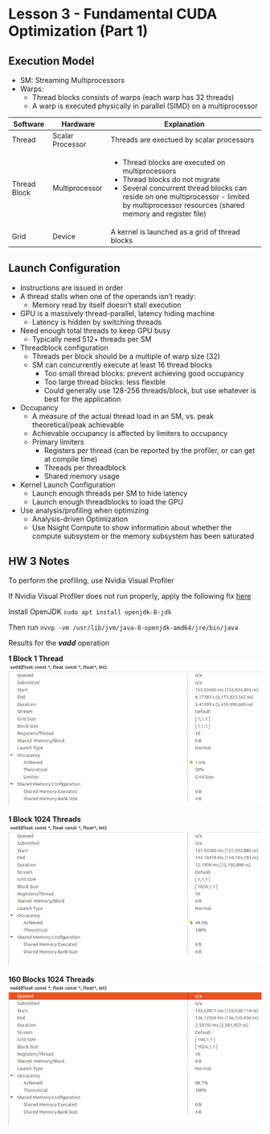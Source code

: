 # Lesson 3 - Fundamental CUDA Optimization (Part 1)

## Execution Model

- SM: Streaming Multiprocessors
- Warps:
  - Thread blocks consists of warps (each warp has 32 threads)
  - A warp is executed physically in parallel (SIMD) on a multiprocessor

| Software    | Hardware | Explanation |
| -------- | ------- | ------- |
| Thread  | Scalar Processor    | Threads are exectued by scalar processors    |
| Thread Block | Multiprocessor     | <ul><li>Thread blocks are executed on multiprocessors</li><li>Thread blocks do not migrate</li><li>Several concurrent thread blocks can reside on one multiprocessor - limited by multiprocessor resources (shared memory and register file)</li> </ul>   |
| Grid    | Device    | A kernel is launched as a grid of thread blocks    |

## Launch Configuration

- Instructions are issued in order
- A thread stalls when one of the operands isn’t ready:
  - Memory read by itself doesn’t stall execution
- GPU is a massively thread-parallel, latency hiding machine
  - Latency is hidden by switching threads
- Need enough total threads to keep GPU busy
  - Typically need 512+ threads per SM
- Threadblock configuration
  - Threads per block should be a multiple of warp size (32)
  - SM can concurrently execute at least 16 thread blocks
    - Too small thread blocks: prevent achieving good occupancy
    - Too large thread blocks: less flexible
    - Could generally use 128-256 threads/block, but use whatever is best for the application
- Occupancy
  - A measure of the actual thread load in an SM, vs. peak theoretical/peak achievable
  - Achievable occupancy is affected by limiters to occupancy
  - Primary limiters
    - Registers per thread (can be reported by the profiler, or can get at compile time)
    - Threads per threadblock
    - Shared memory usage
- Kernel Launch Configuration
  - Launch enough threads per SM to hide latency
  - Launch enough threadblocks to load the GPU
- Use analysis/profiling when optimizing
  - Analysis-driven Optimization
  - Use Nsight Compute to show information about whether the compute
subsystem or the memory subsystem has been saturated

## HW 3 Notes

To perform the profiling, use Nvidia Visual Profiler

If Nvidia Visual Profiler does not run properly, apply the following fix [here](https://askubuntu.com/questions/1472456/cannot-open-nvidia-visualizer-profilernvvp)

Install OpenJDK
`sudo apt install openjdk-8-jdk`

Then run
`nvvp -vm /usr/lib/jvm/java-8-openjdk-amd64/jre/bin/java`

Results for the ***vadd*** operation

**1 Block 1 Thread**
![1 Block 1 Thread](./diagrams/1_block_1_thread.png)

**1 Block 1024 Threads**
![1 Block 1024 Threads](./diagrams/1_block_1024_threads.png)

**160 Blocks 1024 Threads**
![160 Blocks 1024 Threads](./diagrams/160_blocks_1024_threads.png)
